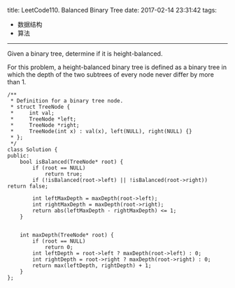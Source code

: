 title: LeetCode110. Balanced Binary Tree
date: 2017-02-14 23:31:42
tags:
- 数据结构
- 算法
---

Given a binary tree, determine if it is height-balanced.

For this problem, a height-balanced binary tree is defined as a binary tree in which the depth of the two subtrees of every node never differ by more than 1.


```
/**
 * Definition for a binary tree node.
 * struct TreeNode {
 *     int val;
 *     TreeNode *left;
 *     TreeNode *right;
 *     TreeNode(int x) : val(x), left(NULL), right(NULL) {}
 * };
 */
class Solution {
public:
    bool isBalanced(TreeNode* root) {
        if (root == NULL)
            return true;
        if (!isBalanced(root->left) || !isBalanced(root->right)) return false;
        
        int leftMaxDepth = maxDepth(root->left);
        int rightMaxDepth = maxDepth(root->right);
        return abs(leftMaxDepth - rightMaxDepth) <= 1;
    }
    
    
    int maxDepth(TreeNode* root) {
        if (root == NULL)
            return 0;
        int leftDepth = root->left ? maxDepth(root->left) : 0;
        int rightDepth = root->right ? maxDepth(root->right) : 0;
        return max(leftDepth, rightDepth) + 1;
    }
};
```